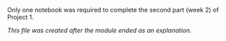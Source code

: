 Only one notebook was required to complete the second part (week 2) of Project 1.

_This file was created after the module ended as an explanation._